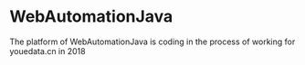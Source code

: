 # WebAutomationJava
The platform of WebAutomationJava is coding in the process of working for youedata.cn in 2018

